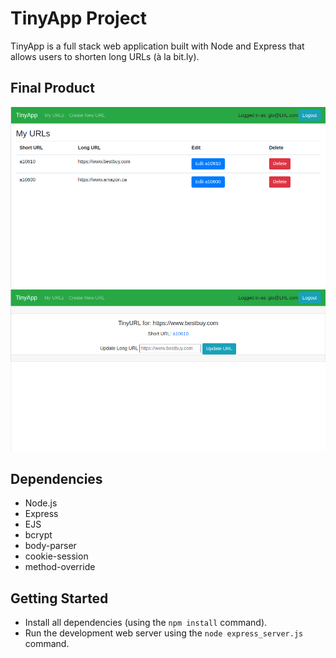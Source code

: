 # TinyApp Project

TinyApp is a full stack web application built with Node and Express that allows users to shorten long URLs (à la bit.ly).

## Final Product

!["Initial Short URL index page when a user is logged in."](https://github.com/gwan93/tinyapp/blob/master/docs/urls-index.png?raw=true)
!["Detailed view of a Short URL's show page."](https://github.com/gwan93/tinyapp/blob/master/docs/url-details-page.png?raw=true)

## Dependencies

- Node.js
- Express
- EJS
- bcrypt
- body-parser
- cookie-session
- method-override

## Getting Started

- Install all dependencies (using the `npm install` command).
- Run the development web server using the `node express_server.js` command.